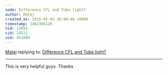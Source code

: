 ```yaml
---
node: Difference CFL and Tube light?
author: Matej
created_at: 2016-05-03 20:08:40 +0000
timestamp: 1462306120
nid: 13056
cid: 14521
uid: 451808
---
```




[Matej](../profile/Matej) replying to: [Difference CFL and Tube light?](../notes/Joris/04-30-2016/difference-cfl-and-tube-light)

----
This is very helpful guys. Thanks